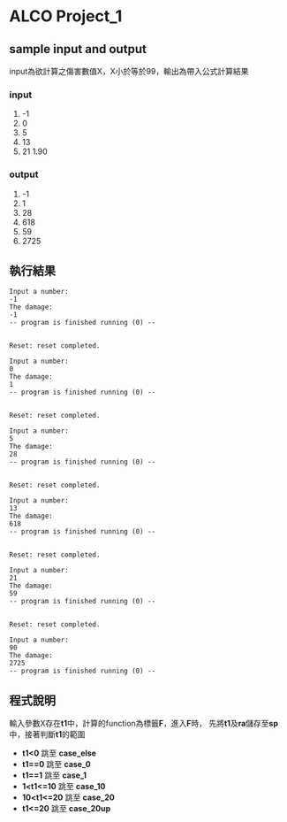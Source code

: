# ALCO Project_1
## sample input and output 

input為欲計算之傷害數值X，X小於等於99，輸出為帶入公式計算結果

### input
1. -1
1. 0
1. 5
1. 13
1. 21
1.90

### output
1. -1
1. 1
1. 28
1. 618
1. 59
1. 2725

## 執行結果

```
Input a number:
-1
The damage:
-1
-- program is finished running (0) --


Reset: reset completed.

Input a number:
0
The damage:
1
-- program is finished running (0) --


Reset: reset completed.

Input a number:
5
The damage:
28
-- program is finished running (0) --


Reset: reset completed.

Input a number:
13
The damage:
618
-- program is finished running (0) --


Reset: reset completed.

Input a number:
21
The damage:
59
-- program is finished running (0) --


Reset: reset completed.

Input a number:
90
The damage:
2725
-- program is finished running (0) --
```

## 程式說明

輸入參數X存在**t1**中，計算的function為標籤**F**，進入**F**時，
先將**t1**及**ra**儲存至**sp**中，接著判斷**t1**的範圍
* **t1<0** 跳至 **case_else**
* **t1==0** 跳至 **case_0**
* **t1==1** 跳至 **case_1**
* **1<t1<=10** 跳至 **case_10**
* **10<t1<=20** 跳至 **case_20**
* **t1<=20** 跳至 **case_20up**
